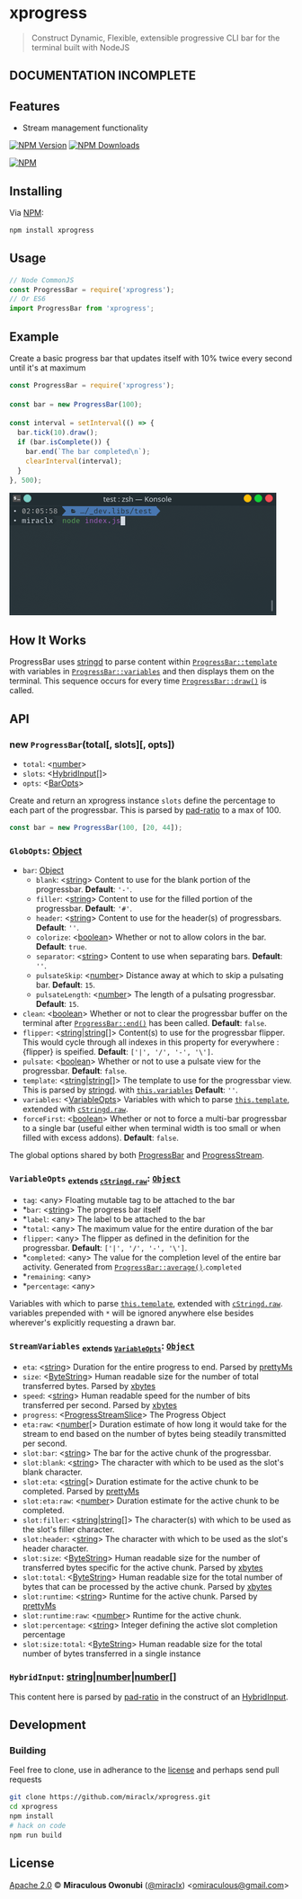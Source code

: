 # xprogress

> Construct Dynamic, Flexible, extensible progressive CLI bar for the terminal built with NodeJS

## DOCUMENTATION INCOMPLETE

## Features

- Stream management functionality

[![NPM Version][npm-image]][npm-url]
[![NPM Downloads][downloads-image]][downloads-url]

[![NPM][npm-image-url]][npm-url]

## Installing

Via [NPM][npm]:

``` bash
npm install xprogress
```

## Usage

``` javascript
// Node CommonJS
const ProgressBar = require('xprogress');
// Or ES6
import ProgressBar from 'xprogress';
```

## Example

Create a basic progress bar that updates itself with 10% twice every second until it's at maximum

``` javascript
const ProgressBar = require('xprogress');

const bar = new ProgressBar(100);

const interval = setInterval(() => {
  bar.tick(10).draw();
  if (bar.isComplete()) {
    bar.end(`The bar completed\n`);
    clearInterval(interval);
  }
}, 500);
```

![XProgress Example Result][xprogress-result]

## How It Works

ProgressBar uses [stringd][] to parse content within [`ProgressBar::template`](#progressbar:template) with variables in [`ProgressBar::variables`](#progressbar:variables) and then displays them on the terminal.
This sequence occurs for every time [`ProgressBar::draw()`](#progressbar:draw) is called.

## API

### <a id="progressbar"></a> new `ProgressBar`(total[, slots][, opts])

- `total`: &lt;[number][]&gt;
- `slots`: &lt;[HybridInput](#hybridinput)[]&gt;
- `opts`: &lt;[BarOpts][]&gt;

Create and return an xprogress instance
`slots` define the percentage to each part of the progressbar. This is parsed by [pad-ratio][] to a max of 100.

``` javascript
const bar = new ProgressBar(100, [20, 44]);
```

### <a id="globopts"></a> `GlobOpts`: [Object][object]

- `bar`: [Object][object]
  - `blank`: &lt;[string][]&gt; Content to use for the blank portion of the progressbar. **Default**: `'-'`.
  - `filler`: &lt;[string][]&gt; Content to use for the filled portion of the progressbar. **Default**: `'#'`.
  - `header`: &lt;[string][]&gt; Content to use for the header(s) of progressbars. **Default**: `''`.
  - `colorize`: &lt;[boolean][]&gt; Whether or not to allow colors in the bar. **Default**: `true`.
  - `separator`: &lt;[string][]&gt; Content to use when separating bars. **Default**: `''`.
  - `pulsateSkip`: &lt;[number][]&gt; Distance away at which to skip a pulsating bar. **Default**: `15`.
  - `pulsateLength`: &lt;[number][]&gt; The length of a pulsating progressbar. **Default**: `15`.
- `clean`: &lt;[boolean][]&gt; Whether or not to clear the progressbar buffer on the terminal after [`ProgressBar::end()`](#progress:end) has been called. **Default**: `false`.
- `flipper`: &lt;[string][]|[string][][]&gt; Content(s) to use for the progressbar flipper. This would cycle through all indexes in this property for everywhere :{flipper} is speified. **Default**: `['|', '/', '-', '\']`.
- `pulsate`: &lt;[boolean][]&gt; Whether or not to use a pulsate view for the progressbar. **Default**: `false`.
- <a id="globopts:template"></a> `template`: &lt;[string][]|[string][][]&gt; The template to use for the progressbar view. This is parsed by [stringd][]. with [`this.variables`](#globopts:variables) **Default**: `''`.
- <a id="globopts:variables"></a> `variables`: &lt;[VariableOpts](#variableopts)&gt; Variables with which to parse [`this.template`](#globopts:template), extended with [`cStringd.raw`][cstringd:raw].
- `forceFirst`: &lt;[boolean][]&gt; Whether or not to force a multi-bar progressbar to a single bar (useful either when terminal width is too small or when filled with excess addons). **Default**: `false`.

The global options shared by both [ProgressBar](#progressbar) and [ProgressStream](#progressstream).

### <a id="variableopts"></a> `VariableOpts` <sub>extends [`cStringd.raw`][cStringd:raw]</sub>: [`Object`][object]

- `tag`: &lt;any&gt; Floating mutable tag to be attached to the bar
- *`bar`: &lt;[string]&gt; The progress bar itself
- *`label`: &lt;any&gt; The label to be attached to the bar
- *`total`: &lt;any&gt; The maximum value for the entire duration of the bar
- `flipper`: &lt;any&gt; The flipper as defined in the definition for the progressbar. **Default**: `['|', '/', '-', '\']`.
- *`completed`: &lt;any&gt; The value for the completion level of the entire bar activity. Generated from [`ProgressBar::average()`](#progressbar:average).`completed`
- *`remaining`: &lt;any&gt;
- *`percentage`: &lt;any&gt;

Variables with which to parse [`this.template`](#globopts:template), extended with [`cStringd.raw`][cstringd:raw]. variables prepended with `*` will be ignored anywhere else besides wherever's explicitly requesting a drawn bar.

### <a id="streamvariables"></a> `StreamVariables` <sub>extends [`VariableOpts`](#variableopts)</sub>: [`Object`][object]

- `eta`: &lt;[string]&gt; Duration for the entire progress to end. Parsed by [prettyMs]
- `size`: &lt;[ByteString]&gt; Human readable size for the number of total transferred bytes. Parsed by [xbytes]
- `speed`: &lt;[string]&gt; Human readable speed for the number of bits transferred per second. Parsed by [xbytes]
- `progress`: &lt;[ProgressStreamSlice]&gt; The Progress Object
- `eta:raw`: &lt;[number][&gt; Duration estimate of how long it would take for the stream to end based on the number of bytes being steadily transmitted per second.
- `slot:bar`: &lt;[string]&gt; The bar for the active chunk of the progressbar.
- `slot:blank`: &lt;[string]&gt; The character with which to be used as the slot's blank character.
- `slot:eta`: &lt;[string][&gt; Duration estimate for the active chunk to be completed. Parsed by [prettyMs]
- `slot:eta:raw`: &lt;[number]&gt; Duration estimate for the active chunk to be completed.
- `slot:filler`: &lt;[string]|[string][][]&gt; The character(s) with which to be used as the slot's filler character.
- `slot:header`: &lt;[string]&gt; The character with which to be used as the slot's header character.
- `slot:size`: &lt;[ByteString]&gt; Human readable size for the number of transferred bytes specific for the active chunk. Parsed by [xbytes]
- `slot:total`: &lt;[ByteString]&gt; Human readable size for the total number of bytes that can be processed by the active chunk. Parsed by [xbytes]
- `slot:runtime`: &lt;[string]&gt; Runtime for the active chunk. Parsed by [prettyMs]
- `slot:runtime:raw`: &lt;[number]&gt; Runtime for the active chunk.
- `slot:percentage`: &lt;[string]&gt; Integer defining the active slot completion percentage
- `slot:size:total`: &lt;[ByteString]&gt; Human readable size for the total number of bytes transferred in a single instance

### <a id='hybridinput'></a> `HybridInput`: [string][]|[number][]|[number][][]

This content here is parsed by [pad-ratio][] in the construct of an [HybridInput][hybridinput].

## Development

### Building

Feel free to clone, use in adherance to the [license](#license) and perhaps send pull requests

``` bash
git clone https://github.com/miraclx/xprogress.git
cd xprogress
npm install
# hack on code
npm run build
```

## License

[Apache 2.0][license] © **Miraculous Owonubi** ([@miraclx][author-url]) &lt;omiraculous@gmail.com&gt;

[BarOpts]: #globopts

[npm]:  https://github.com/npm/cli "The Node Package Manager"
[license]:  LICENSE "Apache 2.0 License"

[stringd]:  https://github.com/miraclx/stringd "NodeJS String Variable Parser"
[xbytes]:  https://github.com/miraclx/xbytes "NodeJS ByteParser"
[prettyMs]:  https://github.com/sindresorhus/pretty-ms "Convert milliseconds to a human readable string: `1337000000` → `15d 11h 23m 20s`"
[cstringd]:  https://github.com/miraclx/stringd-colors "ANSI colors for stringd formatting"
[pad-ratio]:  https://github.com/miraclx/pad-ratio "Pad or trim an array to sum up to a maximum value"
[hybridinput]:  https://github.com/miraclx/pad-ratio#hybridinput
[ProgressStreamSlice]: https://github.com/freeall/progress-stream#progress
[ByteString]: https://github.com/miraclx/xbytes#bytestring
[cstringd:raw]:  https://github.com/miraclx/stringd-colors#cstringdraw "Raw ANSI codes for stringd-colors"

[author-url]: https://github.com/miraclx
[ansi-styles]:  https://github.com/chalk/ansi-styles "ANSI escape codes for styling strings in the terminal"
[xprogress-result]: screenshots/example.gif "StringD Colors Example"

[npm-url]: https://npmjs.org/package/xprogress
[npm-image]: https://badgen.net/npm/node/xprogress
[npm-image-url]: https://nodei.co/npm/xprogress.png?stars&downloads
[downloads-url]: https://npmjs.org/package/xprogress
[downloads-image]: https://badgen.net/npm/dm/xprogress

[object]: https://developer.mozilla.org/en-US/docs/Web/JavaScript/Reference/Global_Objects/Object
[regexp]: https://developer.mozilla.org/en-US/docs/Web/JavaScript/Reference/Global_Objects/RegExp
[function]: https://developer.mozilla.org/en-US/docs/Web/JavaScript/Reference/Global_Objects/Function
[number]: https://developer.mozilla.org/en-US/docs/Web/JavaScript/Data_structures#Number_type
[string]: https://developer.mozilla.org/en-US/docs/Web/JavaScript/Data_structures#String_type
[boolean]: https://developer.mozilla.org/en-US/docs/Web/JavaScript/Data_structures#Boolean_type
